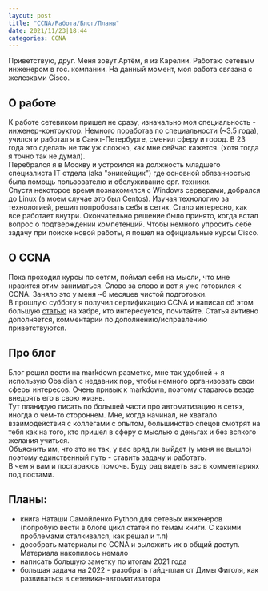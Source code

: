 ```yaml
---
layout: post
title: "CCNA/Работа/Блог/Планы"
date: 2021/11/23|18:44
categories: CCNA
---
```


Приветствую, друг. Меня зовут Артём, я из Карелии. Работаю сетевым инженером в гос. компании. На данный момент, моя работа связана с железками Cisco.

## О работе
К работе сетевиком пришел не сразу, изначально моя специальность - инженер-контруктор. Немного поработав по специальности (~3.5 года), учился и работал я в Санкт-Петербурге, сменил сферу и город. В 23 года это сделать не так уж сложно, как мне сейчас кажется. (хотя тогда я точно так не думал).  
Перебрался я в Москву и устроился на должность младшего специалиста IT отдела (aka "эникейщик") где основной обязанностью была помощь пользователю и обслуживание орг. техники.  
Спустя некоторое время познакомился с Windows серверами, добрался до Linux (в моем случае это был Centos). Изучая технологию за технологией, решил попробовать себя в сетях. Стало интересно, как все работает внутри. Окончательно решение было принято, когда встал вопрос о подтверждении компетенций. Чтобы немного упросить себе задачу при поиске новой работы, я пошел на официальные курсы Cisco.

## О CCNA
Пока проходил курсы по сетям, поймал себя на мысли, что мне нравится этим заниматься. Слово за слово и вот я уже готовился к CCNA. Заняло это у меня ~6 месяцев чистой подготовки.  
В прошлую субботу я получил сертификацию CCNA и написал об этом большую [статью](https://habr.com/ru/post/587336/) на хабре, кто интересуется, почитайте.
Статья активно дополняется, комментарии по дополнению/исправлению приветствуются.

## Про блог
Блог решил вести на markdown разметке, мне так удобней + я использую Obsidian с недавних пор, чтобы немного организовать свои сферы интересов. Очень привык к markdown, поэтому стараюсь везде внедрять его в свою жизнь.  
Тут планирую писать по большей части про автоматизацию в сетях, иногда о чем-то стороннем. Мне, когда начинал, не хватало взаимодействия с коллегами с опытом, большинство спецов смотрят на тебя как на того, кто пришел в сферу с мыслью о деньгах и без всякого желания учиться.  
Объяснить им, что это не так, у вас вряд ли выйдет (у меня не вышло) поэтому единственный путь - ставить задачу и работать.  
В чем я вам и постараюсь помочь. Буду рад видеть вас в комментариях под постами.

## Планы:
- книга Наташи Самойленко Python для сетевых инженеров (попробую вести в блоге цикл статей по темам книги. С какими проблемами сталкивался, как решал и т.п)
- дособрать материалы по CCNA и выложить их в общий доступ. Материала накопилось немало
- написать большую заметку по итогам 2021 года
- большая задача на 2022 - разобрать гайд-план от Димы Фиголя, как развиваться в сетевика-автоматизатора